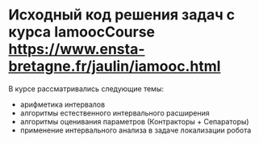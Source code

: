 # Исходный код решения задач с курса IamoocCourse https://www.ensta-bretagne.fr/jaulin/iamooc.html

В курсе рассматривались следующие темы:
- арифметика интервалов
- алгоритмы естественного интервального расширения
- алгоритмы оценивания параметров (Контракторы + Сепараторы)
- применение интервального анализа в задаче локализации робота
